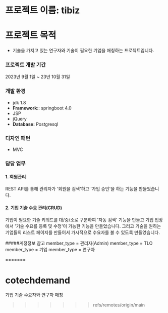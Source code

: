 # 프로젝트 이름: tibiz
# 프로젝트 목적
- 기술을 가지고 있는 연구자와 기술이 필요한 기업을 매칭하는 프로젝트입니다.  


### 프로젝트 개발 기간
 2023년 9월 1일 ~ 23년 10월 31일

### 개발 환경 

- jdk 1.8
- **Framework:**: springboot 4.0
- JSP 
- jQuery 
- **Database:** Postgresql 

### 디자인 패턴 
- MVC 

### 담당 업무

#### 1. 회원관리
 REST API를 통해 관리자가 '회원을 검색'하고 '가입 승인'을 하는 기능을 만들었습니다.   
   
#### 2. 기업 기술 수요 관리(CRUD)  
 기업이 필요한 기술 키워드를 대/중/소로 구분하여 '자동 검색' 기능을 만들고 기업 입장에서 '기술 수요를 등록 및 수정'이 가능한 기능을 만들었습니다. 
 그리고 기술을 원하는 기업들의 리스트 페이지를 만들어서 가시적으로 수요자를 볼 수 있도록 만들었습니다.

#####계정정보 참고 
member_type = 관리자(Admin)
member_type = TLO
member_type = 기업
member_type = 연구자










    
    
=======
# cotechdemand
기업 기술 수요자와 연구자 매칭
>>>>>>> refs/remotes/origin/main
